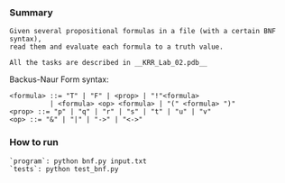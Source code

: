 ### Summary

	Given several propositional formulas in a file (with a certain BNF syntax), 
	read them and evaluate each formula to a truth value.

	All the tasks are described in __KRR_Lab_02.pdb__

Backus-Naur Form syntax:

```
<formula> ::= "T" | "F" | <prop> | "!"<formula>
	      | <formula> <op> <formula> | "(" <formula> ")"
<prop> ::= "p" | "q" | "r" | "s" | "t" | "u" | "v"
<op> ::= "&" | "|" | "->" | "<->"
```

### How to run

	`program`: python bnf.py input.txt
	`tests`: python test_bnf.py
